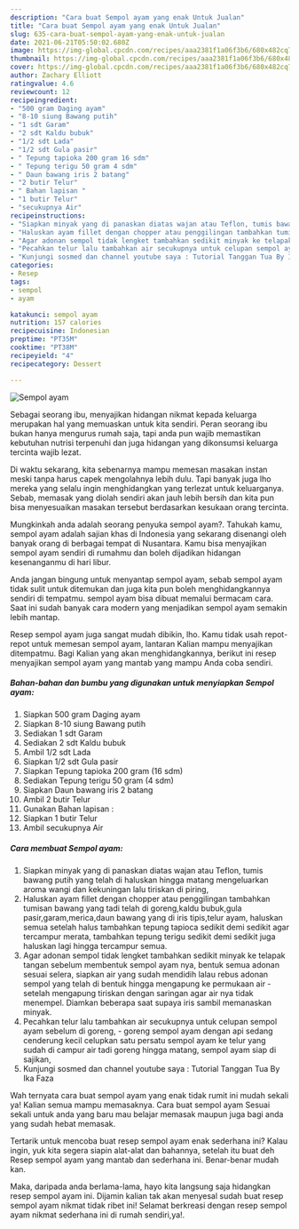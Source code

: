 ```yaml
---
description: "Cara buat Sempol ayam yang enak Untuk Jualan"
title: "Cara buat Sempol ayam yang enak Untuk Jualan"
slug: 635-cara-buat-sempol-ayam-yang-enak-untuk-jualan
date: 2021-06-21T05:50:02.680Z
image: https://img-global.cpcdn.com/recipes/aaa2381f1a06f3b6/680x482cq70/sempol-ayam-foto-resep-utama.jpg
thumbnail: https://img-global.cpcdn.com/recipes/aaa2381f1a06f3b6/680x482cq70/sempol-ayam-foto-resep-utama.jpg
cover: https://img-global.cpcdn.com/recipes/aaa2381f1a06f3b6/680x482cq70/sempol-ayam-foto-resep-utama.jpg
author: Zachary Elliott
ratingvalue: 4.6
reviewcount: 12
recipeingredient:
- "500 gram Daging ayam"
- "8-10 siung Bawang putih"
- "1 sdt Garam"
- "2 sdt Kaldu bubuk"
- "1/2 sdt Lada"
- "1/2 sdt Gula pasir"
- " Tepung tapioka 200 gram 16 sdm"
- " Tepung terigu 50 gram 4 sdm"
- " Daun bawang iris 2 batang"
- "2 butir Telur"
- " Bahan lapisan "
- "1 butir Telur"
- "secukupnya Air"
recipeinstructions:
- "Siapkan minyak yang di panaskan diatas wajan atau Teflon, tumis bawang putih yang telah di haluskan hingga matang mengeluarkan aroma wangi dan kekuningan lalu tiriskan di piring,"
- "Haluskan ayam fillet dengan chopper atau penggilingan tambahkan tumisan bawang yang tadi telah di goreng,kaldu bubuk,gula pasir,garam,merica,daun bawang yang di iris tipis,telur ayam, haluskan semua setelah halus tambahkan tepung tapioca sedikit demi sedikit agar tercampur merata, tambahkan tepung terigu sedikit demi sedikit juga haluskan lagi hingga tercampur semua."
- "Agar adonan sempol tidak lengket tambahkan sedikit minyak ke telapak tangan sebelum membentuk sempol ayam nya, bentuk semua adonan sesuai selera, siapkan air yang sudah mendidih lalau rebus adonan sempol yang telah di bentuk hingga mengapung ke permukaan air setelah mengapung tiriskan dengan saringan agar air nya tidak menempel. Diamkan beberapa saat supaya iris sambil memanaskan minyak."
- "Pecahkan telur lalu tambahkan air secukupnya untuk celupan sempol ayam sebelum di goreng, goreng sempol ayam dengan api sedang cenderung kecil celupkan satu persatu sempol ayam ke telur yang sudah di campur air tadi goreng hingga matang, sempol ayam siap di sajikan,"
- "Kunjungi sosmed dan channel youtube saya : Tutorial Tanggan Tua By Ika Faza"
categories:
- Resep
tags:
- sempol
- ayam

katakunci: sempol ayam 
nutrition: 157 calories
recipecuisine: Indonesian
preptime: "PT35M"
cooktime: "PT38M"
recipeyield: "4"
recipecategory: Dessert

---
```



![Sempol ayam](https://img-global.cpcdn.com/recipes/aaa2381f1a06f3b6/680x482cq70/sempol-ayam-foto-resep-utama.jpg)

Sebagai seorang ibu, menyajikan hidangan nikmat kepada keluarga merupakan hal yang memuaskan untuk kita sendiri. Peran seorang ibu bukan hanya mengurus rumah saja, tapi anda pun wajib memastikan kebutuhan nutrisi terpenuhi dan juga hidangan yang dikonsumsi keluarga tercinta wajib lezat.

Di waktu  sekarang, kita sebenarnya mampu memesan masakan instan meski tanpa harus capek mengolahnya lebih dulu. Tapi banyak juga lho mereka yang selalu ingin menghidangkan yang terlezat untuk keluarganya. Sebab, memasak yang diolah sendiri akan jauh lebih bersih dan kita pun bisa menyesuaikan masakan tersebut berdasarkan kesukaan orang tercinta. 



Mungkinkah anda adalah seorang penyuka sempol ayam?. Tahukah kamu, sempol ayam adalah sajian khas di Indonesia yang sekarang disenangi oleh banyak orang di berbagai tempat di Nusantara. Kamu bisa menyajikan sempol ayam sendiri di rumahmu dan boleh dijadikan hidangan kesenanganmu di hari libur.

Anda jangan bingung untuk menyantap sempol ayam, sebab sempol ayam tidak sulit untuk ditemukan dan juga kita pun boleh menghidangkannya sendiri di tempatmu. sempol ayam bisa dibuat memalui bermacam cara. Saat ini sudah banyak cara modern yang menjadikan sempol ayam semakin lebih mantap.

Resep sempol ayam juga sangat mudah dibikin, lho. Kamu tidak usah repot-repot untuk memesan sempol ayam, lantaran Kalian mampu menyajikan ditempatmu. Bagi Kalian yang akan menghidangkannya, berikut ini resep menyajikan sempol ayam yang mantab yang mampu Anda coba sendiri.

<!--inarticleads1-->

##### Bahan-bahan dan bumbu yang digunakan untuk menyiapkan Sempol ayam:

1. Siapkan 500 gram Daging ayam
1. Siapkan 8-10 siung Bawang putih
1. Sediakan 1 sdt Garam
1. Sediakan 2 sdt Kaldu bubuk
1. Ambil 1/2 sdt Lada
1. Siapkan 1/2 sdt Gula pasir
1. Siapkan  Tepung tapioka 200 gram (16 sdm)
1. Sediakan  Tepung terigu 50 gram (4 sdm)
1. Siapkan  Daun bawang iris 2 batang
1. Ambil 2 butir Telur
1. Gunakan  Bahan lapisan :
1. Siapkan 1 butir Telur
1. Ambil secukupnya Air




<!--inarticleads2-->

##### Cara membuat Sempol ayam:

1. Siapkan minyak yang di panaskan diatas wajan atau Teflon, tumis bawang putih yang telah di haluskan hingga matang mengeluarkan aroma wangi dan kekuningan lalu tiriskan di piring,
1. Haluskan ayam fillet dengan chopper atau penggilingan tambahkan tumisan bawang yang tadi telah di goreng,kaldu bubuk,gula pasir,garam,merica,daun bawang yang di iris tipis,telur ayam, haluskan semua setelah halus tambahkan tepung tapioca sedikit demi sedikit agar tercampur merata, tambahkan tepung terigu sedikit demi sedikit juga haluskan lagi hingga tercampur semua.
1. Agar adonan sempol tidak lengket tambahkan sedikit minyak ke telapak tangan sebelum membentuk sempol ayam nya, bentuk semua adonan sesuai selera, siapkan air yang sudah mendidih lalau rebus adonan sempol yang telah di bentuk hingga mengapung ke permukaan air - setelah mengapung tiriskan dengan saringan agar air nya tidak menempel. Diamkan beberapa saat supaya iris sambil memanaskan minyak.
1. Pecahkan telur lalu tambahkan air secukupnya untuk celupan sempol ayam sebelum di goreng, - goreng sempol ayam dengan api sedang cenderung kecil celupkan satu persatu sempol ayam ke telur yang sudah di campur air tadi goreng hingga matang, sempol ayam siap di sajikan,
1. Kunjungi sosmed dan channel youtube saya : Tutorial Tanggan Tua By Ika Faza




Wah ternyata cara buat sempol ayam yang enak tidak rumit ini mudah sekali ya! Kalian semua mampu memasaknya. Cara buat sempol ayam Sesuai sekali untuk anda yang baru mau belajar memasak maupun juga bagi anda yang sudah hebat memasak.

Tertarik untuk mencoba buat resep sempol ayam enak sederhana ini? Kalau ingin, yuk kita segera siapin alat-alat dan bahannya, setelah itu buat deh Resep sempol ayam yang mantab dan sederhana ini. Benar-benar mudah kan. 

Maka, daripada anda berlama-lama, hayo kita langsung saja hidangkan resep sempol ayam ini. Dijamin kalian tak akan menyesal sudah buat resep sempol ayam nikmat tidak ribet ini! Selamat berkreasi dengan resep sempol ayam nikmat sederhana ini di rumah sendiri,ya!.

